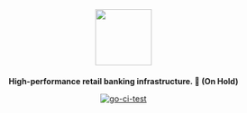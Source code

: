 <div style="margin-top:80px; margin-bottom: 20px;">
<a>
  <p align="center">
   <img height=100 src="https://ik.imagekit.io/drs/dars/go__TX3QP_Fu.png?ik-sdk-version=javascript-1.4.3&updatedAt=1645681224176" />
  </p>
</a>
</div>
<p align="center">
  <strong>
    High-performance retail banking infrastructure. 🚀 (On Hold)
</strong> 
</p>

<div align="center">

[![go-ci-test](https://github.com/russelshane/hyperbank/actions/workflows/tests.yml/badge.svg)](https://github.com/russelshane/hyperbank/actions/workflows/tests.yml)

</div>
